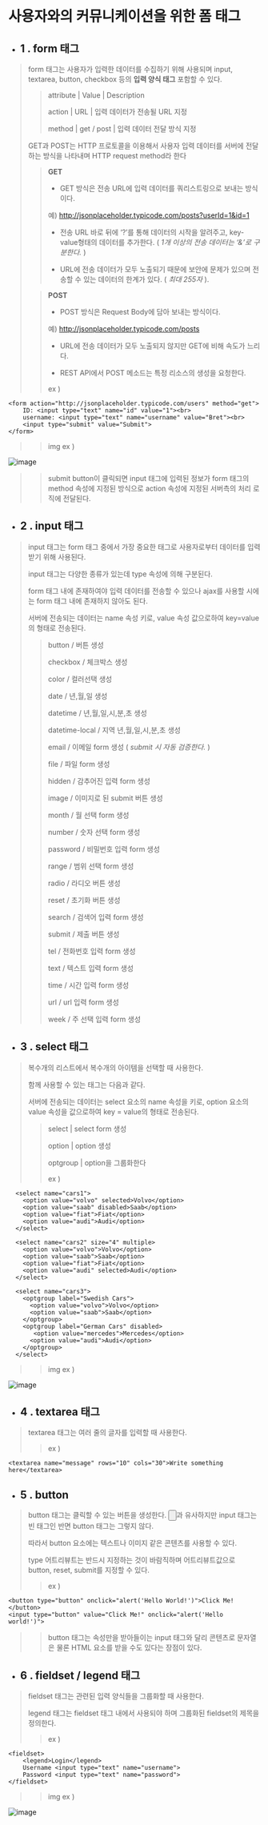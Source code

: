 # 사용자와의 커뮤니케이션을 위한 폼 태그

- ## 1 . form 태그


> form 태그는 사용자가 입력한 데이터를 수집하기 위해 사용되며 input, textarea, button, checkbox 등의 **입력 양식 태그** 포함할 수 있다.
> > attribute | Value | Description
> > 
> > action | URL | 입력 데이터가 전송될 URL 지정
> > 
> > method | get / post | 입력 데이터 전달 방식 지정
>
> GET과 POST는 HTTP 프로토콜을 이용해서 사용자 입력 데이터를 서버에 전달하는 방식을 나타내며 HTTP request method라 한다
> > **GET**
> > 
> > - GET 방식은 전송 URL에 입력 데이터를 쿼리스트링으로 보내는 방식이다.
> > 
> > 예) http://jsonplaceholder.typicode.com/posts?userId=1&id=1
> > 
> > - 전송 URL 바로 뒤에 ‘?’를 통해 데이터의 시작을 알려주고, key-value형태의 데이터를 추가한다. ( _1개 이상의 전송 데이터는 ‘&’로 구분한다._ )
> > 
> > - URL에 전송 데이터가 모두 노출되기 때문에 보안에 문제가 있으며 전송할 수 있는 데이터의 한계가 있다. ( _최대 255자_ ).
>
> > **POST**
> >
> > - POST 방식은 Request Body에 담아 보내는 방식이다.
> > 
> > 예) http://jsonplaceholder.typicode.com/posts
> > 
> > - URL에 전송 데이터가 모두 노출되지 않지만 GET에 비해 속도가 느리다.
> > 
> > - REST API에서 POST 메소드는 특정 리소스의 생성을 요청한다.
> >
> > ex )
```
<form action="http://jsonplaceholder.typicode.com/users" method="get">
    ID: <input type="text" name="id" value="1"><br>
    username: <input type="text" name="username" value="Bret"><br>
    <input type="submit" value="Submit">
</form>
```
> > img ex )
> > 
![image](https://user-images.githubusercontent.com/128302413/228243258-0b0fef4a-8c6a-4eb1-8244-bfd8b78ece42.png)
> >
> > submit button이 클릭되면 input 태그에 입력된 정보가 form 태그의 method 속성에 지정된 방식으로 action 속성에 지정된 서버측의 처리 로직에 전달된다.

- ## 2 . input 태그

> input 태그는 form 태그 중에서 가장 중요한 태그로 사용자로부터 데이터를 입력받기 위해 사용된다.
>
> input 태그는 다양한 종류가 있는데 type 속성에 의해 구분된다.
> 
> form 태그 내에 존재하여야 입력 데이터를 전송할 수 있으나 ajax를 사용할 시에는 form 태그 내에 존재하지 않아도 된다.
>
> 서버에 전송되는 데이터는 name 속성 키로, value 속성 값으로하여 key=value의 형태로 전송된다.
> > button / 버튼 생성
> > 
> > checkbox / 체크박스 생성
> > 
> > color / 컬러선택 생성
> > 
> > date / 년,월,일 생성
> > 
> > datetime / 년,월,일,시,분,초 생성
> > 
> > datetime-local / 지역 년,월,일,시,분,초 생성
> > 
> > email / 이메일 form 생성 ( _submit 시 자동 검증한다._ )
> > 
> > file / 파일 form 생성
> > 
> > hidden / 감추어진 입력 form 생성
> > 
> > image / 이미지로 된 submit 버튼 생성
> > 
> > month / 월 선택 form 생성
> > 
> > number / 숫자 선택 form 생성
> > 
> > password / 비밀번호 입력 form 생성
> > 
> > range / 범위 선택 form 생성
> > 
> > radio / 라디오 버튼 생성
> > 
> > reset / 초기화 버튼 생성
> > 
> > search / 검색어 입력 form 생성
> > 
> > submit / 제출 버튼 생성
> > 
> > tel / 전화번호 입력 form 생성
> > 
> > text / 텍스트 입력 form 생성
> > 
> > time / 시간 입력 form 생성
> > 
> > url / url 입력 form 생성
> > 
> > week / 주 선택 입력 form 생성

- ## 3 . select 태그

> 복수개의 리스트에서 복수개의 아이템을 선택할 때 사용한다.
> 
> 함께 사용할 수 있는 태그는 다음과 같다.
>
> 서버에 전송되는 데이터는 select 요소의 name 속성을 키로, option 요소의 value 속성을 값으로하여 key = value의 형태로 전송된다.
> > select | select form 생성
> > 
> > option | option 생성
> > 
> > optgroup | option을 그룹화한다
> >
> > ex )
```
  <select name="cars1">
    <option value="volvo" selected>Volvo</option>
    <option value="saab" disabled>Saab</option>
    <option value="fiat">Fiat</option>
    <option value="audi">Audi</option>
  </select>

  <select name="cars2" size="4" multiple>
    <option value="volvo">Volvo</option>
    <option value="saab">Saab</option>
    <option value="fiat">Fiat</option>
    <option value="audi" selected>Audi</option>
  </select>

  <select name="cars3">
    <optgroup label="Swedish Cars">
      <option value="volvo">Volvo</option>
      <option value="saab">Saab</option>
    </optgroup>
    <optgroup label="German Cars" disabled>
       <option value="mercedes">Mercedes</option>
      <option value="audi">Audi</option>
    </optgroup>
  </select>
```
> > img ex )
> >
![image](https://user-images.githubusercontent.com/128302413/228251232-2948a7cd-7aaa-4c4a-b775-dc22f172a15e.png)

- ## 4 . textarea 태그

> textarea 태그는 여러 줄의 글자를 입력할 때 사용한다.
> > ex )
```
<textarea name="message" rows="10" cols="30">Write something here</textarea>
```

- ## 5 . button

> button 태그는 클릭할 수 있는 버튼을 생성한다. <input type="button">과 유사하지만 input 태그는 빈 태그인 반면 button 태그는 그렇지 않다.
>
> 따라서 button 요소에는 텍스트나 이미지 같은 콘텐츠를 사용할 수 있다.
>
> type 어트리뷰트는 반드시 지정하는 것이 바람직하며 어트리뷰트값으로 button, reset, submit를 지정할 수 있다.
> > ex )
```
<button type="button" onclick="alert('Hello World!')">Click Me!</button>
<input type="button" value="Click Me!" onclick="alert('Hello world!')">
```
> >  button 태그는 속성만을 받아들이는 input 태그와 달리 콘텐츠로 문자열은 물론 HTML 요소를 받을 수도 있다는 장점이 있다.

- ## 6 . fieldset / legend 태그

> fieldset 태그는 관련된 입력 양식들을 그룹화할 때 사용한다.
> 
> legend 태그는 fieldset 태그 내에서 사용되야 하며 그룹화된 fieldset의 제목을 정의한다.
> > ex )
```
<fieldset>
    <legend>Login</legend>
    Username <input type="text" name="username">
    Password <input type="text" name="password">
</fieldset>
```
> > img ex )
> >
![image](https://user-images.githubusercontent.com/128302413/228254161-d178681e-5bce-42f5-8fa9-bcd8aa193cd6.png)
